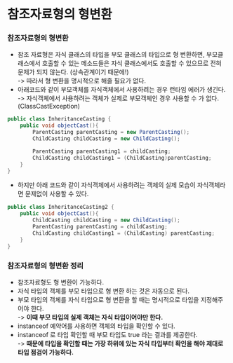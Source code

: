 # 참조자료형의 형변환

### 참조자료형의 형변환

* 참조 자료형은 자식 클래스의 타입을 부모 클래스의 타입으로 형 변환하면, 부모클래스에서 호출할 수 있는 메소드들은 자식 클래스에서도 호출할 수 있으므로 전혀 문제가 되지 않는다. (상속관계이기 때문에!)\
  \-> 따라서 형 변환을 명시적으로 해줄 필요가 없다.
* 아래코드와 같이 부모객체를 자식객체에서 사용하려는 경우 런타임 에러가 생긴다.\
  \-> 자식객체에서 사용하려는 객체가 실제로 부모객체인 경우 사용할 수 가 없다.(ClassCastException)

```java
public class InheritanceCasting {
    public void objectCast(){
        ParentCasting parentCasting = new ParentCasting();
        ChildCasting childCasting = new ChildCasting();

        ParentCasting parentCasting1 = childCasting;
        ChildCasting childCasting1 = (ChildCasting)parentCasting;
    }
}
```

* 하지만 아래 코드와 같이 자식객체에서 사용하려는 객체의 실제 모습이 자식객체라면 문제없이 사용할 수 있다.

```java
public class InheritanceCasting2 {
    public void objectCast(){
        ChildCasting childCasting = new ChildCasting();
        ParentCasting parentCasting = childCasting;
        ChildCasting childCasting1 = (ChildCasting) parentCasting;
    }
}
```

### 참조자료형의 형변환 정리

* 참조자료형도 형 변환이 가능하다.
* 자식 타입의 객체를 부모 타입으로 형 변환 하는 것은 자동으로 된다.
* 부모 타입의 객체를 자식 타입으로 형 변환을 할 때는 명시적으로 타입을 지정해주어야 한다.\
  \-> **이때 부모 타입의 실제 객체는 자식 타입이어야만 한다.**
* instanceof 예약어를 사용하면 객체의 타입을 확인할 수 있다.
* instanceof 로 타입 확인할 때 부모 타입도 true 라는 결과를 제공한다.\
  \-> **때문에 타입을 확인할 때는 가장 하위에 있는 자식 타입부터 확인을 해야 제대로 타입 점검이 가능하다.**
